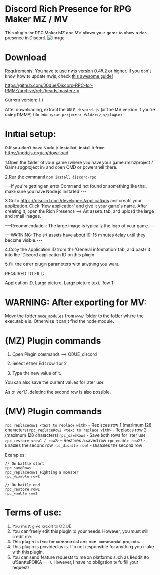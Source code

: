 # Discord Rich Presence for RPG Maker MZ / MV

This plugin for RPG Maker MZ and MV allows your game to show a rich presence in Discord.
![Image](https://cdn.discordapp.com/attachments/728203713893892227/1137797848763728022/image.png)

# Download

Requirements: You have to use nwjs version 0.49.2 or higher. If you don't know how to update nwjs, check [this awesome guide!](https://forums.rpgmakerweb.com/index.php?threads/how-to-update-nw-js-to-dramatically-improve-game-performance.131620/)

https://github.com/00due/Discord-RPC-for-RMMZ/archive/refs/heads/master.zip

Current version: 1.1

After downloading, extract the `ODUE_discord.js` (or the MV version if you're using RMMV) file into `<your project's folder>/js/plugins`

# Initial setup:

0.If you don't have Node.js installed, install it from https://nodejs.org/en/download

1.Open the folder of your game (where you have your game.rmmzproject / Game.rpgproject in) and open CMD or powershell there.

2.Run the command `npm install discord-rpc`

---If you're getting an error Command not found or something like that, make sure you have Node.js installed!---

3.Go to https://discord.com/developers/applications and create your application. Click 'New application' and give it your game's name.
After creating it, open the Rich Presence --> Art assets tab, and upload the large and small images.

---Recommendation: The large image is typically the logo of your game.---

---WARNING: The art assets have about 10-15 minutes delay until they become visible.---


4.Copy the Application ID from the 'General information' tab, and paste it into the 'Discord application ID on this plugin.

5.Fill the other plugin parameters with anything you want.

REQUIRED TO FILL:

Application ID, Large picture, Large picture text, Row 1

# WARNING: After exporting for MV:

Move the folder `node_modules` from `www/` folder to the folder where the executable is. Otherwise it can't find the node module. 




# (MZ) Plugin commands

1. Open Plugin commands --> ODUE_discord

2. Select either Edit row 1 or 2

3. Type the new value of it.

You can also save the current values for later use.

As of ver1.1, deleting the second row is also possible.


# (MV) Plugin commands

`rpc_replaceRow1 <text to replace with>`   - Replaces row 1 (maximum 128 characters)
`rpc_replaceRow2 <text to replace with>`   - Replaces row 2 (maximum 128 characters)
`rpc_saveRows`   - Save both rows for later use
`rpc_restore <row1 / row2>`   – Restores a saved row
`rpc_enable row2?`  - Enables the second row
`rpc_disable row2`   - Disables the second row

Examples:
```
// On battle start
rpc_saveRows
rpc_replaceRow1 Fighting a monster
rpc_disable row2

// On battle end
rpc_restore row1
rpc_enable row2
```

# Terms of use:

 1. You must give credit to ODUE
 2. You can freely edit this plugin to your needs. However, you must still credit me.
 3. This plugin is free for commercial and non-commercial projects.
 4. This plugin is provided as is. I'm not responsible for anything you make with this plugin.
 5. You can send feature requests to me on platforms such as Reddit (to u/SanttuPOIKA----).
    However, I have no obligation to fulfill your requests.
